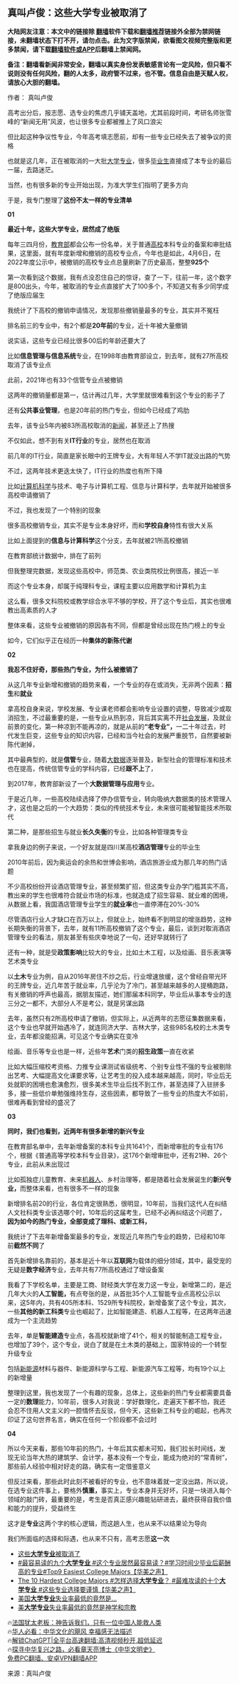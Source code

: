  <!-- 面包屑导航 --> <h2>真叫卢俊：这些大学专业被取消了</h2> <p class="notice"><b>大陆网友注意：本文中的链接除 <a href="https://github.com/bannedbook/fanqiang" >翻墙</a>软件下载和<a href="https://github.com/killgcd/justmysocks/blob/master/README.md">翻墙推荐</a>链接外全部为禁网链接，未翻墙状态下打不开，请勿点击。此为文字版禁闻，欲看图文视频完整版和更多禁闻，请下载<a href="https://github.com/bannedbook/fanqiang">翻墙软件或APP</a>后翻墙上禁闻网。</p><p>备注：翻墙看新闻非常安全，翻墙以真实身份发表敏感言论有一定风险，但只看不说则没有任何风险，翻的人太多，政府管不过来，也不管。信息自由是天赋人权，请放心大胆的翻墙。</b></p>  <div class="entry"> <p>作者： 真叫卢俊</p> <p id="conimg">高考出分后，报志愿、选专业的焦虑几乎铺天盖地，尤其前段时间，考研名师张雪峰的‌‌“新闻无用‌‌”风波，也让很多专业都被推上了风口浪尖</p> <p>但比起这种争议性专业，今年高考填志愿前，却有一些专业已经失去了被争议的资格</p> <p>也就是这几年，正在被取消的一大批<a href="https://www.bannedbook.org/bnews/tag/%E5%A4%A7%E5%AD%A6%E4%B8%93%E4%B8%9A/" class="st_tag internal_tag" rel="tag" title="标签 大学专业 下的日志">大学专业</a>，很多<a href="https://www.bannedbook.org/bnews/tag/%E6%AF%95%E4%B8%9A%E7%94%9F/" class="st_tag internal_tag" rel="tag" title="标签 毕业生 下的日志">毕业生</a>直接成了本专业的最后一届，去路迷茫。</p> <p>当然，也有很多新的专业开始出现，为准大学生们指明了更多方向</p> <p>于是，我专门整理了<strong>这份不太一样的专业清单</strong></p> <p><strong>01</strong></p> <p><strong>最近十年，这些大学专业，居然成了绝版</strong></p> <p>每年三四月份，<a href="https://www.bannedbook.org/bnews/tag/%E6%95%99%E8%82%B2%E9%83%A8/" class="st_tag internal_tag" rel="tag" title="标签 教育部 下的日志">教育部</a>都会公布一份名单，关于普通<a href="https://www.bannedbook.org/bnews/tag/%E9%AB%98%E6%A0%A1/" class="st_tag internal_tag" rel="tag" title="标签 高校 下的日志">高校</a>本科专业的备案和审批结果，这里面，就有年度新增和撤销的高校专业点，今年也是如此，4月6日，在2022年度公示中，被撤销的高校专业点总量刷新了历史最高，整整<strong>925</strong><strong>个</strong></p> <p>第一次看到这个数据，我有点没忍住自己的惊讶，查了一下，往前一年，这个数字是800出头，今年，被取消的专业点直接扩大了100多个，不知道又有多少同学成了绝版应届生</p> <p>我统计了下高校的撤销申请情况，发现那些撤销量最多的专业，其实并不冤枉</p> <p>排名前三的专业中，有2个都是<strong>20</strong><strong>年前</strong>的专业，近十年被大量撤销</p> <p>说实话，这些专业已经比很多00后的年龄还要大了</p> <p>比如<strong>信息管理与信息系统</strong>专业，在1998年由教育部设立，到去年，就有27所高校取消了该专业点</p> <p>此前，2021年也有33个信管专业点被撤销</p> <p>这两年的撤销量都是第一，估计再过几年，大学里就很难看到这个专业的影子了</p> <p>还有<strong>公共事业管理</strong>，也是20年前的热门专业，但如今已经成了鸡肋</p> <p>去年，该专业5年内被83所高校取消的<span class='wp_keywordlink_affiliate'><a href="https://www.bannedbook.org/" title="新闻">新闻</a></span>，甚至还上了热搜</p> <p>不仅如此，想不到有关<strong>IT</strong><strong>行业</strong>的专业，居然也在取消</p> <p>前几年的IT行业，简直是家长眼中的王牌专业，大有年轻人不学IT就没出路的气势</p> <p>不过，这两年技术更迭太快了，IT行业的热度也有所下降</p> <p>比如<a href="https://www.bannedbook.org/bnews/tag/%E8%AE%A1%E7%AE%97%E6%9C%BA/" class="st_tag internal_tag" rel="tag" title="标签 计算机 下的日志">计算机</a><span class='wp_keywordlink'><a href="https://www.bannedbook.org/forum11/topic309.html" title="禁片：“科学”的棍子" target="_blank">科学</a></span>与技术、电子与计算机工程、信息与计算科学，去年就开始被很多高校申请撤销了</p> <p>不过，我也发现了一个特别的现象</p> <p>很多高校撤销专业，其实不是专业本身好坏，而和<strong>学校自身</strong>特性有很大关系</p> <p>比如上面提到的<strong>信息与计算科学</strong>这个分支，去年就被21所高校撤销</p> <p>在教育部统计数据中，排在了前列</p> <p>但我整理完数据，发现这些高校中，师范类、农业类院校比例很高，接近一半</p> <p>而这个专业本身，却属于纯理科专业，课程主要以应用数学和计算机为主</p> <p>这么看，很多文科院校或教学综合水平不够的学校，开了这个专业后，其实也很难教出高素质的人才</p> <p>整体来看，这些专业被撤销的原因各有不同，但都是曾经出现在热门榜上的专业</p> <p>如今，它们似乎正在经历一种<strong>集体的新陈代谢</strong></p> <p><strong>02</strong></p>  <p><strong>我忍不住好奇，那些热门专业，为什么被撤销了</strong></p> <p>从这几年专业新增和撤销的趋势来看，一个专业的存在或消失，无非两个因素：<strong>招生</strong>和<strong>就业</strong></p> <p>拿高校自身来说，学校发展、专业课老师都会影响专业设置的调整，导致减少或取消招生，不过最重要的是，一些专业从热到凉，背后其实离不开<a href="https://www.bannedbook.org/bnews/tag/%E7%A4%BE%E4%BC%9A%E5%8F%91%E5%B1%95/" class="st_tag internal_tag" rel="tag" title="标签 社会发展 下的日志">社会发展</a>，及就业前景的变化，第一种凉到不能再凉的，就是从前的<strong>‌‌“</strong><strong>老专业</strong><strong>‌‌”</strong><strong>，</strong>一二十年过去，时代发生巨变，这些专业的知识内容，已经和当今社会的发展严重脱节，自然要被新陈代谢掉，</p> <p>其中最典型的，就是<strong>信管</strong>专业，随着<a href="https://www.bannedbook.org/bnews/tag/%e5%a4%a7%e6%95%b0%e6%8d%ae/" class="st_tag internal_tag" rel="tag" title="标签 大数据 下的日志">大数据</a>逐渐普及，新型社会的管理标准和技术也在提高，传统信管专业的学科内容，已经<strong>跟不上</strong>了，</p> <p>到2017年，教育部新设了一个<strong>大数据管理与应用</strong>专业。</p> <p>于是近几年，一些高校陆续选择了停办信管专业，转向吸纳大数据类的技术管理人才，这也是之后的一个大趋势：类似的传统技术专业，未来很可能被智能技术所取代</p> <p>第二种，是那些招生与就业<strong>长久失衡</strong>的专业，比如各种管理类专业</p> <p>拿我身边的例子来说，一个好友就是四川某高校<strong>酒店管理</strong>专业的毕业生</p> <p>2010年前后，因为奥运会的余热和世博会影响，酒店旅游业成为那几年的热门话题</p> <p>不少高校纷纷开设酒店管理专业，甚至频繁扩招，但这类专业办学门槛其实不高，教出来的学生也很难符合就业市场的标准，也就造成了招生容易、就业难的困境，从数据上看，我国酒店管理专业学生的<strong>就业率</strong>也一直停滞在20%-30%</p> <p>尽管酒店行业人才缺口在百万以上，但就业上，始终看不到明显的增涨趋势，这种长期失衡的背景下，去年，就有11所高校撤销了这个专业，最后，谈到对取消酒店管理专业的看法，朋友甚至有些庆幸地说了一句，还好早就转行了</p> <p>还有一种，就是受<strong>政策影响</strong>比较大的专业，比如土木工程，以及绘画、音乐表演等艺术类专业</p> <p>以<strong>土木</strong>专业为例，自从2016年房住不炒之后，行业增速放缓，这个曾经自带光环的王牌专业，近几年苦于就业率，几乎沦为了冷门，甚至越来越多的人提桶跑路，有关撤销的呼声也最高，据朋友描述，她们那届本科同学，毕业后从事本专业的连三分之一都不，大部分人不是考公，就是另谋出路</p> <p>去年，虽然只有2所高校申请了撤销，但实际上，从近两年的志愿征集数据来看，这个专业也早就开始遇冷了，就连同济大学、吉林大学，这些985名校的土木类专业，去年都没能招满，可见这个专业确实在变冷</p> <p>绘画、音乐等专业也是一样，近些年<strong>艺术</strong>门类的<strong>招生政策</strong>一直在收紧</p> <p>比如大幅压缩校考资格、力推专业课测试省级统考、个别专业性不强的专业被剔除出艺考、大幅提高文化课要求等，让艺考生的投入成本越来越高，同时，毕业后无处就职的困境也愈演愈烈，很多美术生毕业后找不到工作，甚至选择了入驻拼多多，接一些低价单勉强维持生存，这些因素，都导致了一些专业的热度大不如前，很难再看到曾经的盛况了</p>  <p><strong>03</strong></p> <p><strong>同时，我们也看到，近两年有很多新增的新兴专业</strong></p> <p>在教育部名单中，去年新增备案的本科专业共1641个，而新增审批的专业有176个，根据《普通高等学校本科专业目录》，这176个新增审批中，还有21种、26个专业，此前从未出现过</p> <p>比如孤独症儿童教育、未来<a href="https://www.bannedbook.org/bnews/tag/%e6%9c%ba%e5%99%a8%e4%ba%ba/" class="st_tag internal_tag" rel="tag" title="标签 机器人 下的日志">机器人</a>、乡村治理等，都是随着社会发展诞生的<strong>新兴专业，</strong>而整体来看，也有很多不一样的现象</p> <p>新增排名前20的行业，各位肯定很熟悉，很明显，10年前，当我们这代人在纠结人文社科类专业该选哪个时，10年后的这届考生，已经不必再纠结这个问题了，<strong>因为如今的热门专业，全部变成了理科、或新工科，</strong></p> <p>我统计了下去年新增备案最多的专业，发现近几年热门专业的趋势，已经和10年前<strong>截然不同</strong>了</p> <p>首先新增排名靠前的，基本是近十年以<strong>互联网</strong>为载体的细分领域，其中，最受宠的无疑是<strong>数字经济</strong>专业，去年共有77所高校通过了增设备案</p> <p>我看了下学校名单，主要是工商、财经类大学在发力这一专业，新增第二的，是近几年大火的<strong>人工智能，</strong>有点夸张的是，从首批35个人工智能专业点高校公示以来，这5年内，共有405所本科、1529所专科院校，新增备案了这个专业，其次，一些<strong>其他的新工科类</strong>专业也崛起了，比如智能建造、机器人工程等，在这两年迅速成为一个主流趋势</p> <p>去年，单是<strong>智能建造</strong>专业点，各高校就新增了41个，相关的智能制造工程专业，也增加了39个，这个专业，说白了就是在土木类的基础上，国家特设的一个转型升级专业</p> <p>包括<a href="https://www.bannedbook.org/bnews/tag/%E6%96%B0%E8%83%BD%E6%BA%90/" class="st_tag internal_tag" rel="tag" title="标签 新能源 下的日志">新能源</a>材料与器件、新能源科学与工程、新能源汽车工程等，均有19个以上的新增量</p> <p>整理到这里，我也发现了一个有趣的现象，总体上，这些新的热门专业都需要具备一定的<strong>数理</strong>能力，10年前，很多人对我说：学好数理化，走遍天下都不怕，我还会忍不住用人文主义的一腔情怀去反驳，但今天，这些新工科专业的崛起，也再次印证了这句世界名言，确实在任何一个阶段都不会过时</p> <p><strong>04</strong></p> <p>所以今天来看，那些10年前的热门，十年后其实都未可知，我们拉长时间线，发现无论当年大热的建筑学、会计学，基本没有一个专业，能成为绝对的‌‌“常青树‌‌”，那些前人经验中相对好走的路，确实有一定借鉴意义</p> <p>但反过来看，那些此时此刻不被看好的专业，也不意味着就一定没出路，所以说，在选专业这件事上，要格外<strong>慎重，</strong>事实上，专业本身并无好坏，只是一块进入每个领域的敲门砖，最重要的是，考生是否真正感兴趣能钻研进去，最终获得自我价值和能力的提升，受益终生</p> <p>这才是<strong>专业</strong>这两个字的核心逻辑，而这趟人生，也从来不以结果论为导向</p> <p>我们所面临的选择和际遇，也从来不只有，高考志愿<strong>这一次</strong></p>  <!--<div id="taboola-mid-1"></div>--><ul class='op-related-articles' title='相关阅读'> <li><a href='https://www.bannedbook.org/bnews/lifebaike/20230630/1902354.html' target='_blank'>这些<b>大学专业</b>被取消了</a></li> <li><a href='https://www.bannedbook.org/bnews/bannedvideo/20210912/1622761.html' target='_blank'>#最容易读的九个<b>大学专业</b> #这个专业居然最容易读？#学习时间少毕业后薪酬高的专业#Top9 Easiest College Majors【华美之声】</a></li> <li><a href='https://www.bannedbook.org/bnews/bannedvideo/20210903/1618030.html' target='_blank'>The 10 Hardest College Majors #怎样选择<b>大学专业</b>？ #最难攻读的十个<b>大学专业</b> #这些专业选择要谨慎【华美之声】</a></li> <li><a href='https://www.bannedbook.org/bnews/lifebaike/20190625/1148546.html' target='_blank'>美国<b>大学专业</b>失业率最低的竟然是…</a></li> <li><a href='https://www.bannedbook.org/bnews/baitai/20190624/1147948.html' target='_blank'>美<b>大学专业</b>失业率最低的竟然是神学和宗教</a></li> </ul> <p class="texttj"> 🔥<a href="https://www.bannedbook.org/bnews/ssgc/20230219/1850782.html" target="_blank">法国犹太老板：神告诉我们，只有一位中国人能救人类</a><br/> 🔥<a href="https://www.bannedbook.org/bnews/comments/20220220/1694796.html" target="_blank">华人必看：中华文化的飓风 幸福感无法描述</a><br/> 🔥<a href="https://github.com/bannedbook/fanqiang/wiki/V2ray%E6%9C%BA%E5%9C%BA" target="_blank">解锁ChatGPT|全平台高速翻墙:高清视频秒开,超低延迟</a><br/> 🔥<a href="https://www.bannedbook.org/bnews/comments/20220808/1768773.html" target="_blank">探寻中华复兴之路，必看章天亮博士《中华文明史》</a><br/> <a href="https://github.com/bannedbook/fanqiang/wiki/%E7%A6%81%E9%97%BB%E7%BD%91%E5%AE%89%E5%8D%93%E7%BF%BB%E5%A2%99%E6%96%B0%E9%97%BBAPP" target="_blank">免费PC翻墙、安卓VPN翻墙APP</a><br/> </p><p class="src-info">来源：真叫卢俊 </p><a name='sharetosocial'></a> <div style="margin-bottom:5px;padding-bottom:5px;clear:both"> <div id="archive-pix-1" class="banner-ads"> <!-- AuctionX Display platform tag START --> <div id="27602x728x90x621x_ADSLOT1" clicktrack="%%CLICK_URL_ESC%%"></div>  <!-- AuctionX Display platform tag END --> </div> <div id="archive-pix-2" class="banner-ads"> <!-- AuctionX Display platform tag START --> <div id="27556x300x250x621x_ADSLOT1" clicktrack="%%CLICK_URL_ESC%%" style="margin:0 auto;text-align:center"></div>  <!-- AuctionX Display platform tag END --> </div> </div>  <div id="archive-pix-1" class="banner-ads"> <!-- AuctionX Display platform tag START --> <div id="27603x728x90x621x_ADSLOT1" clicktrack="%%CLICK_URL_ESC%%"></div>  <!-- AuctionX Display platform tag END --> </div> </div><!--END ENTRY--> 